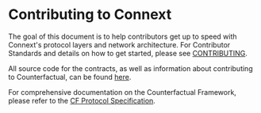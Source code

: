 # Contributing to Connext

The goal of this document is to help contributors get up to speed with Connext's protocol layers and network architecture. For Contributor Standards and details on how to get started, please see [CONTRIBUTING](../contributorDocumentation/CONTRIBUTING.md).

All source code for the contracts, as well as information about contributing to Counterfactual, can be found [here](https://github.com/counterfactual/monorepo/tree/master/packages/contracts).

For comprehensive documentation on the Counterfactual Framework, please refer to the [CF Protocol Specification](https://specs.counterfactual.com/en/latest/introduction.html).

